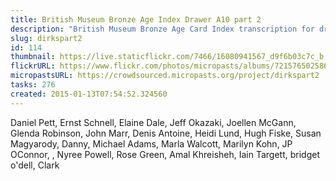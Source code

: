 ```yaml
---
title: British Museum Bronze Age Index Drawer A10 part 2
description: "British Museum Bronze Age Card Index transcription for drawer A10: Dirks and rapiers (part 2)."
slug: dirkspart2
id: 114
thumbnail: https://live.staticflickr.com/7466/16080941567_d9f6b03c7c_b.jpg
flickrURL: https://www.flickr.com/photos/micropasts/albums/72157650258616592
micropastsURL: https://crowdsourced.micropasts.org/project/dirkspart2
tasks: 276
created: 2015-01-13T07:54:52.324560
---
```

Daniel Pett, Ernst Schnell, Elaine Dale, Jeff Okazaki, Joellen McGann, Glenda Robinson, John Marr, Denis Antoine, Heidi Lund, Hugh Fiske, Susan Magyarody, Danny, Michael Adams, Marla Walcott, Marilyn Kohn, JP OConnor, , Nyree Powell, Rose Green, Amal Khreisheh, Iain Targett, bridget o'dell, Clark
